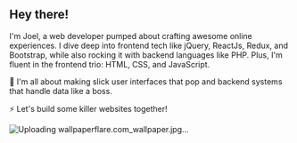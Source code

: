 ## Hey there! ##

I'm Joel, a web developer pumped about crafting awesome online experiences. I dive deep into frontend tech like jQuery, ReactJs, Redux, and Bootstrap, while also rocking it with backend languages like PHP. Plus, I'm fluent in the frontend trio: HTML, CSS, and JavaScript.

🔭 I'm all about making slick user interfaces that pop and backend systems that handle data like a boss.

⚡ Let's build some killer websites together!

![Uploading wallpaperflare.com_wallpaper.jpg…]()

